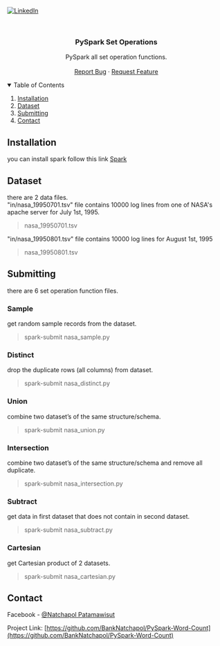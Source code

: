 [![LinkedIn][linkedin-shield]][linkedin-url]



<!-- PROJECT LOGO -->
<br />
<p align="center">

  <h3 align="center">PySpark Set Operations</h3>

  <p align="center">
    PySpark all set operation functions.
    <br />
    <br />
    <a href="https://github.com/BankNatchapol/PySpark-Set-Operations/issues">Report Bug</a>
    ·
    <a href="https://github.com/BankNatchapol/PySpark-Set-Operations/issues">Request Feature</a>
  </p>
</p>



<!-- TABLE OF CONTENTS -->
<details open="open">
  <summary>Table of Contents</summary>
  <ol>
    <li>
      <a href="#installation">Installation</a>
    </li>
    <li>
        <a href="#dataset">Dataset</a>
    </li>

<li>
      <a href="#submitting">Submitting</a>
    <li><a href="#contact">Contact</a></li>
  </ol>
</details>



<!-- INSTALLATION -->
## Installation
you can install spark follow this link [Spark](https://spark.apache.org/downloads.html)

<!-- DATASET -->
## Dataset
there are 2 data files. <br>
"in/nasa_19950701.tsv" file contains 10000 log lines from one of NASA's apache server for July 1st, 1995.
> nasa_19950701.tsv <br>

"in/nasa_19950801.tsv" file contains 10000 log lines for August 1st, 1995
> nasa_19950801.tsv

<!-- SUBMITTING -->
## Submitting 
there are 6 set operation function files.<br>
### Sample 
get random sample records from the dataset.
> spark-submit nasa_sample.py

### Distinct 
drop the duplicate rows (all columns) from dataset.
> spark-submit nasa_distinct.py

### Union 
combine two dataset’s of the same structure/schema. 
> spark-submit nasa_union.py

### Intersection 
combine two dataset’s of the same structure/schema and remove all duplicate. 
> spark-submit nasa_intersection.py

### Subtract 
get data in first dataset that does not contain in second dataset.  
> spark-submit nasa_subtract.py

### Cartesian 
get Cartesian product of 2 datasets.  
> spark-submit nasa_cartesian.py

<!-- CONTACT -->
## Contact

Facebook - [@Natchapol Patamawisut](https://www.facebook.com/natchapol.patamawisut/)

Project Link: [https://github.com/BankNatchapol/PySpark-Word-Count](https://github.com/BankNatchapol/PySpark-Word-Count)

<!-- MARKDOWN LINKS & IMAGES -->
<!-- https://www.markdownguide.org/basic-syntax/#reference-style-links -->
[linkedin-shield]: https://img.shields.io/badge/-LinkedIn-black.svg?style=for-the-badge&logo=linkedin&colorB=555
[linkedin-url]: https://www.linkedin.com/in/natchapol-patamawisut
